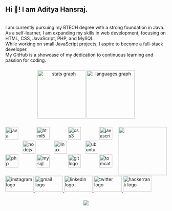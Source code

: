 <h2 align="left">Hi 👋! I am Aditya Hansraj.</h2><br>I am currently pursuing my BTECH degree with a strong foundation in Java.<br>As a self-learner, I am expanding my skills in web development, focusing on HTML, CSS, JavaScript, PHP, and MySQL. <br>While working on small JavaScript projects, I aspire to become a full-stack developer. <br>My GitHub is a showcase of my dedication to continuous learning and passion for coding.

###

<div align="center">
  <img src="https://github-readme-stats.vercel.app/api?username=trafalgarLaw-3b&hide_title=false&hide_rank=false&show_icons=true&include_all_commits=true&count_private=true&disable_animations=false&theme=dracula&locale=en&hide_border=false" height="150" alt="stats graph"  />
  <img src="https://github-readme-stats.vercel.app/api/top-langs?username=trafalgarLaw-3b&locale=en&hide_title=false&layout=compact&card_width=320&langs_count=5&theme=dracula&hide_border=false" height="150" alt="languages graph"  />
</div>

###

<img align="right" height="150" src="https://media.giphy.com/media/kPOo1dzddRNJwB3B6V/giphy.gif"  />

###

<div align="left">
  <img src="https://cdn.jsdelivr.net/gh/devicons/devicon/icons/java/java-original.svg" height="40" alt="java logo"  />
  <img width="50" />
  <img src="https://cdn.jsdelivr.net/gh/devicons/devicon/icons/html5/html5-original.svg" height="40" alt="html5 logo"  />
  <img width="50" />
  <img src="https://cdn.jsdelivr.net/gh/devicons/devicon/icons/css3/css3-original.svg" height="40" alt="css3 logo"  />
  <img width="50" />
  <img src="https://cdn.jsdelivr.net/gh/devicons/devicon/icons/javascript/javascript-original.svg" height="40" alt="javascript logo"  />
  <img width="50" />
  <img src="https://cdn.jsdelivr.net/gh/devicons/devicon/icons/nodejs/nodejs-original.svg" height="40" alt="nodejs logo"  />
  <img width="50" />
  <img src="https://cdn.jsdelivr.net/gh/devicons/devicon/icons/linux/linux-original.svg" height="40" alt="linux logo"  />
  <img width="50" />
  <img src="https://cdn.jsdelivr.net/gh/devicons/devicon/icons/ubuntu/ubuntu-plain.svg" height="40" alt="ubuntu logo"  />
  <img width="50" />
  <img src="https://cdn.jsdelivr.net/gh/devicons/devicon/icons/php/php-original.svg" height="40" alt="php logo"  />
  <img width="50" />
  <img src="https://cdn.jsdelivr.net/gh/devicons/devicon/icons/mysql/mysql-original.svg" height="40" alt="mysql logo"  />
  <img width="50" />
  <img src="https://cdn.jsdelivr.net/gh/devicons/devicon/icons/git/git-original.svg" height="40" alt="git logo"  />
  <img width="50" />
  <img src="https://cdn.jsdelivr.net/gh/devicons/devicon/icons/tomcat/tomcat-original.svg" height="40" alt="tomcat logo"  />
</div>

###

<div align="left">
  <a href="https://www.instagram.com/_adityaa__04/" target="_blank">
    <img src="https://raw.githubusercontent.com/maurodesouza/profile-readme-generator/master/src/assets/icons/social/instagram/default.svg" width="88" height="50" alt="instagram logo"  />
  </a>
  <a href="04adityahansraj@gmail.com" target="_blank">
    <img src="https://raw.githubusercontent.com/maurodesouza/profile-readme-generator/master/src/assets/icons/social/gmail/default.svg" width="88" height="50" alt="gmail logo"  />
  </a>
  <a href="https://www.linkedin.com/in/aditya-hansraj-561749299/" target="_blank">
    <img src="https://raw.githubusercontent.com/maurodesouza/profile-readme-generator/master/src/assets/icons/social/linkedin/default.svg" width="88" height="50" alt="linkedin logo"  />
  </a>
  <a href="https://twitter.com/_adityaa_04" target="_blank">
    <img src="https://raw.githubusercontent.com/maurodesouza/profile-readme-generator/master/src/assets/icons/social/twitter/default.svg" width="88" height="50" alt="twitter logo"  />
  </a>
  <a href="https://www.hackerrank.com/profile/trafalgarlaw_3b" target="_blank">
    <img src="https://raw.githubusercontent.com/maurodesouza/profile-readme-generator/master/src/assets/icons/social/hackerrank/default.svg" width="88" height="50" alt="hackerrank logo"  />
  </a>
</div>

###

<div align="center">
  <img src="https://profile-counter.glitch.me/trafalgarLaw-3b/count.svg?"  />
</div>

###

<!-- <img src="https://raw.githubusercontent.com/trafalgarLaw-3b/trafalgarLaw-3b/output/snake.svg" alt="Snake animation" /> -->

###
